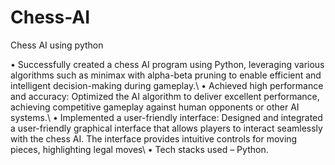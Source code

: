 # Chess-AI
Chess AI using python

• Successfully created a chess AI program using Python, leveraging various algorithms such as minimax with alpha-beta pruning to enable efficient and intelligent decision-making during gameplay.\\
• Achieved high performance and accuracy: Optimized the AI algorithm to deliver excellent performance, achieving competitive gameplay against human opponents or other AI systems.\\
• Implemented a user-friendly interface: Designed and integrated a user-friendly graphical interface that allows players to interact seamlessly with the chess AI. The interface provides intuitive controls for moving pieces, highlighting legal moves\\
•	Tech stacks used – Python.
